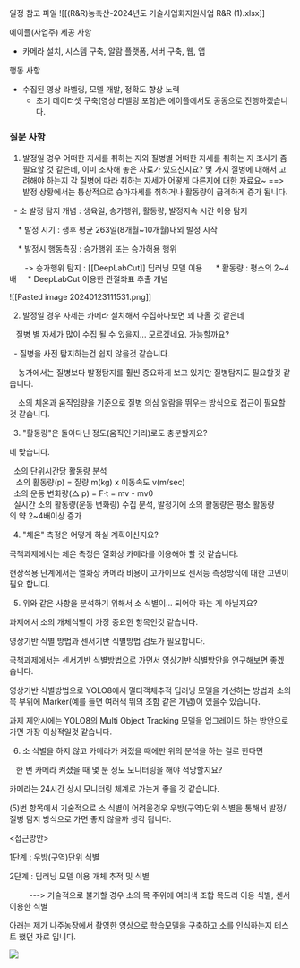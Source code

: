 일정 참고 파일
![[(R&R)농축산-2024년도 기술사업화지원사업 R&R (1).xlsx]]

에이플(사업주) 제공 사항
- 카메라 설치, 시스템 구축, 알람 플랫폼, 서버 구축, 웹, 앱

행동 사항
- 수집된 영상 라벨링, 모델 개발, 정확도 향상 노력
	- 초기 데이터셋 구축(영상 라벨링 포함)은 에이플에서도 공동으로 진행하겠습니다. 

### 질문 사항
1. 발정일 경우 어떠한 자세를 취하는 지와 질병별 어떠한 자세를 취하는 지 조사가 좀 필요할 것 같은데, 이미 조사해 놓은 자료가 있으신지요? 몇 가지 질병에 대해서 고려해야 하는지 각 질병에 따라 취하는 자세가 어떻게 다른지에 대한 자료요~
==> 발정 상황에서는 통상적으로 승마자세를 취하거나 활동량이 급격하게 증가 됩니다. 

  - 소 발정 탐지 개념 : 생육일, 승가행위, 활동량, 발정지속 시간 이용 탐지 

    * 발정 시기 : 생후 평균 263일(8개월~10개월)내외 발정 시작 

    * 발정시 행동측징 : 승가행위 또는 승가허용 행위 

       -> 승가행위 탐지 : [[DeepLabCut]] 딥러닝 모델 이용 
    * 활동량 : 평소의 2~4배
    * DeepLabCut 이용한 관절좌표 추출 개념 

![[Pasted image 20240123111531.png]]

2) 발정일 경우 자세는 카메라 설치해서 수집하다보면 꽤 나올 것 같은데

   질병 별 자세가 많이 수집 될 수 있을지... 모르겠네요. 가능할까요?

  - 질병을 사전 탐지하는건 쉽지 않을것 같습니다. 

    농가에서는 질병보다 발정탐지를 훨씬 중요하게 보고 있지만 질병탐지도 필요할것 같습니다. 

    소의 체온과 움직임량을 기준으로 질병 의심 알람을 뛰우는 방식으로 접근이 필요할 것 같습니다. 

  

3) "활동량"은 돌아다닌 정도(움직인 거리)로도 충분할지요?

네 맞습니다. 

  소의 단위시간당 활동량 분석   
   소의 활동량(p) = 질량 m(kg) x 이동속도 v(m/sec)   
  소의 운동 변화량(△ p) = F·t = mv - mv0  
  실시간 소의 활동량(운동 변화량) 수집 분석, 발정기에 소의 활동량은 평소 활동량의 약 2~4배이상 증가 

  

4) "체온" 측정은 어떻게 하실 계획이신지요?  

국책과제에서는 체온 측정은 열화상 카메라를 이용해야 할 것 같습니다. 

현장적용 단계에서는 열화상 카메라 비용이 고가이므로 센서등 측정방식에 대한 고민이 필요 합니다. 

  

5) 위와 같은 사항을 분석하기 위해서 소 식별이... 되어야 하는 게 아닐지요?

과제에서 소의 개체식별이 가장 중요한 항목인것 같습니다. 

영상기반 식별 방법과 센서기반 식별방법 검토가 필요합니다. 

국책과제에서는 센서기반 식별방법으로 가면서 영상기반 식별방안을 연구해보면 좋겠습니다. 

영상기반 식별방법으로 YOLO8에서 멀티객체추적 딥러닝 모델을 개선하는 방법과 소의 목 부위에 Marker(예를 들면 여러색 뛰의 조함 같은 개념)이 있을수 있습니다. 

과제 제안시에는 YOLO8의 Multi Object Tracking 모델을 업그레이드 하는 방안으로 가면 가장 이상적일것 같습니다. 

  

6) 소 식별을 하지 않고 카메라가 켜졌을 때에만 위의 분석을 하는 걸로 한다면

   한 번 카메라 켜졌을 때 몇 분 정도 모니터링을 해야 적당할지요?

카메라는 24시간 상시 모니터링 체계로 가는게 좋을 것 같습니다. 

(5)번 항목에서 기술적으로 소 식별이 어려울경우 우방(구역)단위 식별을 통해서 발정/질병 탐지 방식으로 가면 좋지 않을까 생각 됩니다. 

  

<접근방안>

1단계 : 우방(구역)단위 식별 

2단계 : 딥러닝 모델 이용 개체 추적 및 식별 

         ---> 기술적으로 불가할 경우 소의 목 주위에 여러색 조합 목도리 이용 식별, 센서이용한 식별

  

  

아래는 제가 나주농장에서 촬영한 영상으로 학습모델을 구축하고 소를 인식하는지 테스트 했던 자료 입니다. 

![](https://mail.naver.com/read/image/original/?mimeSN=1705908140.988117.36446.59136&offset=178951&size=1511260&u=ruripian&cid=f55c40a1-60af-4c76-b04b-cd12032bc9a7&contentType=image/png&filename=clipboardImage.png&org=1)